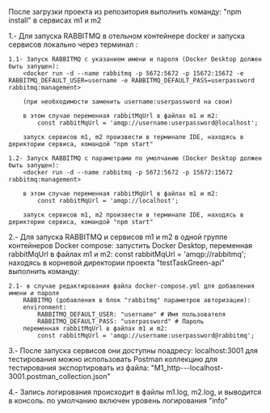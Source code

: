 После загрузки проекта из репозитория выполнить команду:
"npm install" в сервисах m1 и m2 

1.- Для запуска RABBITMQ в отельном контейнере docker и запуска сервисов локально через терминал :

    1.1- Запуск RABBITMQ с указанием имени и пароля (Docker Desktop должен быть запущен):
        <docker run -d --name rabbitmq -p 5672:5672 -p 15672:15672 -e RABBITMQ_DEFAULT_USER=username -e RABBITMQ_DEFAULT_PASS=userpassword rabbitmq:management>
        
        (при необходимости заменить username:userpassword на свои)
        
        в этом случае переменная rabbitMqUrl в файлах m1 и m2:
            const rabbitMqUrl = 'amqp://username:userpassword@localhost';

        запуск сервисов m1, m2 произвести в терминале IDE, находясь в дериктории сервиса, командой "npm start"

    1.2- Запуск RABBITMQ с параметрами по умолчанию (Docker Desktop должен быть запущен):
        <docker run -d --name rabbitmq -p 5672:5672 -p 15672:15672 rabbitmq:management>

        в этом случае переменная rabbitMqUrl в файлах m1 и m2:
            const rabbitMqUrl = 'amqp://localhost';

        запуск сервисов m1, m2 произвести в терминале IDE, находясь в дериктории сервиса, командой "npm start"


2.- Для запуска RABBITMQ и сервисов m1 и m2 в одной группе контейнеров Docker compose:
    запустить Docker Desktop,
    переменная rabbitMqUrl в файлах m1 и m2:
        const rabbitMqUrl = 'amqp://rabbitmq';
    находясь в корневой директории проекта "testTaskGreen-api" выполнить команду:
    <docker-compose up>
    

    2.1- в случае редактирования файла docker-compose.yml для добавления имени и пароля
        RABBITMQ (добавления в блок "rabbitmq" параметров авторизации):
        environment:
            RABBITMQ_DEFAULT_USER: "username" # Имя пользователя
            RABBITMQ_DEFAULT_PASS: "userpassword" # Пароль
        переменная rabbitMqUrl в файлах m1 и m2:
            const rabbitMqUrl = 'amqp://username:userpassword@rabbitmq';

3.- После запуска сервисов они доступны поадресу: localhost:3001
    для тестирования можно использовать Postman коллекцию для тестирования
    экспортировать из файла: "M1_http---localhost-3001.postman_collection.json"

4.- Запись логирования происходит в файлы m1.log, m2.log, и выводится в консоль.
    по умолчанию включен уровень логирования "info"
